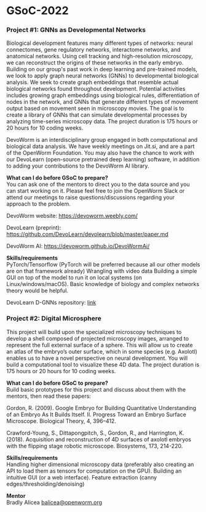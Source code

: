 # GSoC-2022

### Project #1: GNNs as Developmental Networks   
Biological development features many different types of networks: neural connectomes, gene regulatory networks, interactome networks, and anatomical networks. Using cell tracking and high-resolution microscopy, we can reconstruct the origins of these networks in the early embryo. Building on our group's past work in  deep learning and pre-trained models, we look to apply graph neural networks (GNNs) to developmental biological analysis. We seek to create graph embeddings that resemble actual biological networks found throughout development. Potential activities includes growing graph embeddings using biological rules, differentiation of nodes in the network, and GNNs that generate different types of movement output based on movement seen in microscopy movies. The goal is to create a library of GNNs that can simulate developmental processes by analyzing time-series microscopy data. The project duration is 175 hours or 20 hours for 10 coding weeks.

DevoWorm is an interdisciplinary group engaged in both computational and biological data analysis. We have weekly meetings on Jit.si, and are a part of the OpenWorm Foundation. You may also have the chance to work with our DevoLearn (open-source pretrained deep learning) software, in addition to adding your contributions to the DevoWorm AI library.

__What can I do before GSoC to prepare?__   
You can ask one of the mentors to direct you to the data source and you can start working on it. Please feel free to join the OpenWorm Slack or attend our meetings to raise questions/discussions regarding your approach to the problem. 

DevoWorm website: https://devoworm.weebly.com/

DevoLearn (preprint): https://github.com/DevoLearn/devolearn/blob/master/paper.md

DevoWorm AI: https://devoworm.github.io/DevoWormAi/

__Skills/requirements__   
PyTorch/Tensorflow (PyTorch will be preferred because all our other models are on that framework already) Wrangling with video data Building a simple GUI on top of the model to run it on local systems (on Linux/windows/macOS). Basic knowledge of biology and complex networks theory would be helpful.

DevoLearn D-GNNs repository: [link](https://github.com/DevoLearn/D-GNNs)

### Project #2: Digital Microsphere   
This project will build upon the specialized microscopy techniques to develop a shell composed of projected microscopy images, arranged to represent the full external surface of a sphere. This will allow us to create an atlas of the embryo’s outer surface, which in some species (e.g. Axolotl) enables us to have a novel perspective on neural development. You will build a computational tool to visualize these 4D data. The project duration is 175 hours or 20 hours for 10 coding weeks.

__What can I do before GSoC to prepare?__    
Build basic prototypes for this project and discuss about them with the mentors, then read these papers:

Gordon, R. (2009). Google Embryo for Building Quantitative Understanding of an Embryo As It Builds Itself. II. Progress Toward an Embryo Surface Microscope. Biological Theory, 4, 396–412.

Crawford-Young, S., Dittapongpitch, S., Gordon, R., and Harrington, K. (2018). Acquisition and reconstruction of 4D surfaces of axolotl embryos with the flipping stage robotic microscope. Biosystems, 173, 214-220.

__Skills/requirements__   
Handling higher dimensional microscopy data (preferably also creating an API to load them as tensors for computation on the GPU). Building an intuitive GUI (or a web interface). Feature extraction (canny edges/thresholding/denoising)

__Mentor__   
Bradly Alicea [balicea@openworm.org](balicea@openworm.org)

